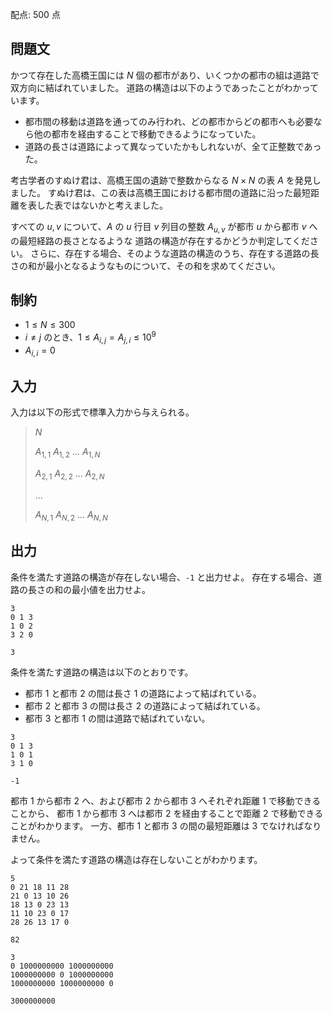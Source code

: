 配点: $500$ 点

## 問題文

かつて存在した高橋王国には $N$ 個の都市があり、いくつかの都市の組は道路で双方向に結ばれていました。
道路の構造は以下のようであったことがわかっています。

- 都市間の移動は道路を通ってのみ行われ、どの都市からどの都市へも必要なら他の都市を経由することで移動できるようになっていた。
- 道路の長さは道路によって異なっていたかもしれないが、全て正整数であった。

考古学者のすぬけ君は、高橋王国の遺跡で整数からなる $N \times N$ の表 $A$ を発見しました。
すぬけ君は、この表は高橋王国における都市間の道路に沿った最短距離を表した表ではないかと考えました。

すべての $u, v$ について、$A$ の $u$ 行目 $v$ 列目の整数 $A_{u, v}$ が都市 $u$ から都市 $v$ への最短経路の長さとなるような
道路の構造が存在するかどうか判定してください。
さらに、存在する場合、そのような道路の構造のうち、存在する道路の長さの和が最小となるようなものについて、その和を求めてください。

## 制約

- $1 \leq N \leq 300$
- $i \neq j$ のとき、$1 \leq A_{i, j} = A_{j, i} \leq 10^9$
- $A_{i, i} = 0$

## 入力

入力は以下の形式で標準入力から与えられる。

> $N$
> 
> $A_{1, 1}$ $A_{1, 2}$ $...$ $A_{1, N}$
> 
> $A_{2, 1}$ $A_{2, 2}$ $...$ $A_{2, N}$
> 
> $...$
> 
> $A_{N, 1}$ $A_{N, 2}$ $...$ $A_{N, N}$

## 出力

条件を満たす道路の構造が存在しない場合、`-1` と出力せよ。
存在する場合、道路の長さの和の最小値を出力せよ。

```input1
3
0 1 3
1 0 2
3 2 0
```

```output1
3
```

条件を満たす道路の構造は以下のとおりです。

- 都市 $1$ と都市 $2$ の間は長さ $1$ の道路によって結ばれている。
- 都市 $2$ と都市 $3$ の間は長さ $2$ の道路によって結ばれている。
- 都市 $3$ と都市 $1$ の間は道路で結ばれていない。

```input2
3
0 1 3
1 0 1
3 1 0
```

```output2
-1
```

都市 $1$ から都市 $2$ へ、および都市 $2$ から都市 $3$ へそれぞれ距離 $1$ で移動できることから、
都市 $1$ から都市 $3$ へは都市 $2$ を経由することで距離 $2$ で移動できることがわかります。
一方、都市 $1$ と都市 $3$ の間の最短距離は $3$ でなければなりません。

よって条件を満たす道路の構造は存在しないことがわかります。

```input3
5
0 21 18 11 28
21 0 13 10 26
18 13 0 23 13
11 10 23 0 17
28 26 13 17 0
```

```output3
82
```

```input4
3
0 1000000000 1000000000
1000000000 0 1000000000
1000000000 1000000000 0
```

```output4
3000000000
```